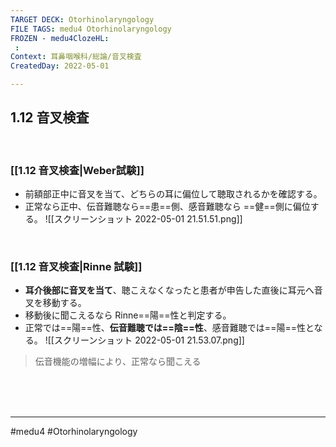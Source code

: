 ```yaml
---
TARGET DECK: Otorhinolaryngology
FILE TAGS: medu4 Otorhinolaryngology
FROZEN - medu4ClozeHL:
 : 
Context: 耳鼻咽喉科/総論/音叉検査
CreatedDay: 2022-05-01

---
```


## 1.12 音叉検査

<br>

### [[1.12 音叉検査|Weber試験]]
* 前額部正中に音叉を当て、どちらの耳に偏位して聴取されるかを確認する。 
* 正常なら正中、伝音難聴なら==患==側、感音難聴なら ==健==側に偏位する。
![[スクリーンショット 2022-05-01 21.51.51.png]]
<!--ID: 1651896784424-->


<br>

### [[1.12 音叉検査|Rinne 試験]]
* **耳介後部に音叉を当て**、聴こえなくなったと患者が申告した直後に耳元へ音叉を移動する。
* 移動後に聞こえるなら Rinne==陽==性と判定する。
* 正常では==陽==性、**伝音難聴では==陰==性**、感音難聴では==陽==性となる。
 ![[スクリーンショット 2022-05-01 21.53.07.png]]
<!--ID: 1651896784433-->


>伝音機能の増幅により、正常なら聞こえる






<br><br><br>

---
#medu4 #Otorhinolaryngology 